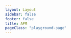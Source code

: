 ```yaml
---
layout: Layout
sidebar: false 
footer: false
title: APM
pageClass: "playground-page"  
---
```


<PlaygroundComponent service="apm2" lang="en-us"/>
